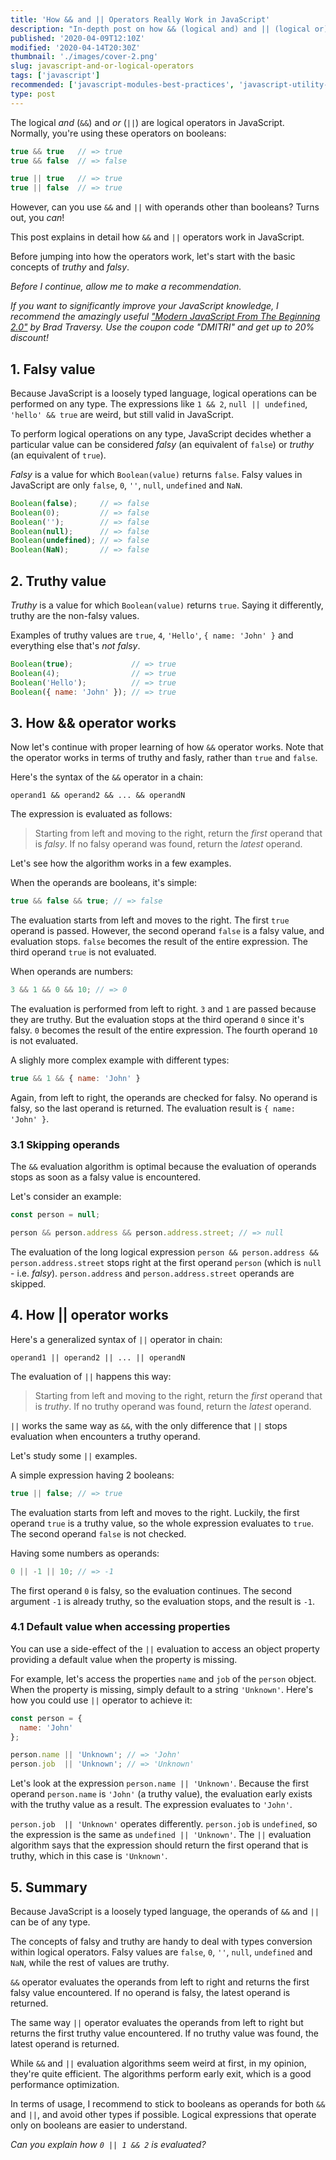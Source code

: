 ```yaml
---
title: 'How && and || Operators Really Work in JavaScript'
description: "In-depth post on how && (logical and) and || (logical or) operators work in JavaScript."
published: '2020-04-09T12:10Z'
modified: '2020-04-14T20:30Z'
thumbnail: './images/cover-2.png'
slug: javascript-and-or-logical-operators
tags: ['javascript']
recommended: ['javascript-modules-best-practices', 'javascript-utility-libraries']
type: post
---
```


The logical *and* (`&&`) and *or* (`||`) are logical operators in JavaScript. Normally, you're using these operators on booleans:

```javascript
true && true   // => true
true && false  // => false

true || true   // => true
true || false  // => true
```

However, can you use `&&` and `||` with operands other than booleans? Turns out, you *can*!

This post explains in detail how `&&` and `||` operators work in JavaScript. 

Before jumping into how the operators work, let's start with the basic concepts of *truthy* and *falsy*.

*Before I continue, allow me to make a recommendation.* 

*If you want to significantly improve your JavaScript knowledge, I recommend the amazingly useful ["Modern JavaScript From The Beginning 2.0"](https://www.traversymedia.com/a/2147528886/FqXWyazh) by Brad Traversy. Use the coupon code "DMITRI" and get up to 20% discount!*

## 1. Falsy value

Because JavaScript is a loosely typed language, logical operations can be performed on any type. The expressions like `1 && 2`, `null || undefined`, `'hello' && true` are weird, but still valid in JavaScript.  

To perform logical operations on any type, JavaScript decides whether a particular value can be considered *falsy* (an equivalent of `false`) or *truthy* (an equivalent of `true`).  

*Falsy* is a value for which `Boolean(value)` returns `false`. Falsy values in JavaScript are only `false`, `0`, `''`, `null`, `undefined` and `NaN`.

```javascript
Boolean(false);     // => false
Boolean(0);         // => false
Boolean('');        // => false
Boolean(null);      // => false
Boolean(undefined); // => false
Boolean(NaN);       // => false
```

## 2. Truthy value

*Truthy* is a value for which `Boolean(value)` returns `true`. Saying it differently, truthy are the non-falsy values. 

Examples of truthy values are `true`, `4`, `'Hello'`, `{ name: 'John' }` and everything else that's *not falsy*. 

```javascript
Boolean(true);             // => true
Boolean(4);                // => true
Boolean('Hello');          // => true
Boolean({ name: 'John' }); // => true
```

## 3. How && operator works

Now let's continue with proper learning of how `&&` operator works. Note that the operator works in terms of truthy and fasly, rather than `true` and `false`.  

Here's the syntax of the `&&` operator in a chain:

```
operand1 && operand2 && ... && operandN
```

The expression is evaluated as follows: 

> Starting from left and moving to the right, return the *first* operand that is *falsy*. If no falsy operand was found, return the *latest* operand.

Let's see how the algorithm works in a few examples.  
 
When the operands are booleans, it's simple:

```javascript
true && false && true; // => false
```
The evaluation starts from left and moves to the right. The first `true` operand is passed. However, the second operand `false` is a falsy value, and evaluation stops. `false` becomes the result of the entire expression. The third operand `true` is not evaluated.  

When operands are numbers:

```javascript
3 && 1 && 0 && 10; // => 0
```

The evaluation is performed from left to right. `3` and `1` are passed because they are truthy. But the evaluation stops at the third operand `0` since it's falsy. `0` becomes the result of the entire expression. The fourth operand `10` is not evaluated.  

A slighly more complex example with different types:

```javascript
true && 1 && { name: 'John' }
```

Again, from left to right, the operands are checked for falsy. No operand is falsy, so the last operand is returned. The evaluation result is `{ name: 'John' }`.

### 3.1 Skipping operands

The `&&` evaluation algorithm is optimal because the evaluation of operands stops as soon as a falsy value is encountered.  

Let's consider an example:

```javascript
const person = null;

person && person.address && person.address.street; // => null
```

The evaluation of the long logical expression `person && person.address && person.address.street` stops right at the first operand `person` (which is `null` - i.e. *falsy*). `person.address` and `person.address.street` operands are skipped.  

## 4. How || operator works

Here's a generalized syntax of `||` operator in chain:

```
operand1 || operand2 || ... || operandN
```

The evaluation of `||` happens this way:

> Starting from left and moving to the right, return the *first* operand that is *truthy*. If no truthy operand was found, return the *latest* operand.

`||` works the same way as `&&`, with the only difference that `||` stops evaluation when encounters a truthy operand.  

Let's study some `||` examples.  

A simple expression having 2 booleans:

```javascript
true || false; // => true
```
The evaluation starts from left and moves to the right. Luckily, the first operand `true` is a truthy value, so the whole expression evaluates to `true`. The second operand `false` is not checked.

Having some numbers as operands:

```javascript
0 || -1 || 10; // => -1
```

The first operand `0` is falsy, so the evaluation continues. The second argument `-1` is already truthy, so the evaluation stops, and the result is `-1`.

### 4.1 Default value when accessing properties

You can use a side-effect of the `||` evaluation to access an object property providing a default value when the property is missing.  

For example, let's access the properties `name` and `job` of the `person` object. When the property is missing, simply default to a string `'Unknown'`. Here's how you could use `||` operator to achieve it:

```javascript
const person = {
  name: 'John'
};

person.name || 'Unknown'; // => 'John'
person.job  || 'Unknown'; // => 'Unknown'
```

Let's look at the expression `person.name || 'Unknown'`. Because the first operand `person.name` is `'John'` (a truthy value), the evaluation early exists with the truthy value as a result. The expression evaluates to `'John'`.  

`person.job  || 'Unknown'` operates differently. `person.job` is `undefined`, so the expression is the same as `undefined || 'Unknown'`. The `||` evaluation algorithm says that the expression should return the first operand that is truthy, which in this case is `'Unknown'`.  

## 5. Summary

Because JavaScript is a loosely typed language, the operands of `&&` and `||` can be of any type.  

The concepts of falsy and truthy are handy to deal with types conversion within logical operators. Falsy values are `false`, `0`, `''`, `null`, `undefined` and `NaN`, while the rest of values are truthy.  

`&&` operator evaluates the operands from left to right and returns the first falsy value encountered. If no operand is falsy, the latest operand is returned.  

The same way `||` operator evaluates the operands from left to right but returns the first truthy value encountered. If no truthy value was found, the latest operand is returned.  

While `&&` and `||` evaluation algorithms seem weird at first, in my opinion, they're quite efficient. The algorithms perform early exit, which is a good performance optimization.  

In terms of usage, I recommend to stick to booleans as operands for both `&&` and `||`, and avoid other types if possible. Logical expressions that operate only on booleans are easier to understand.  

*Can you explain how `0 || 1 && 2` is evaluated?*
